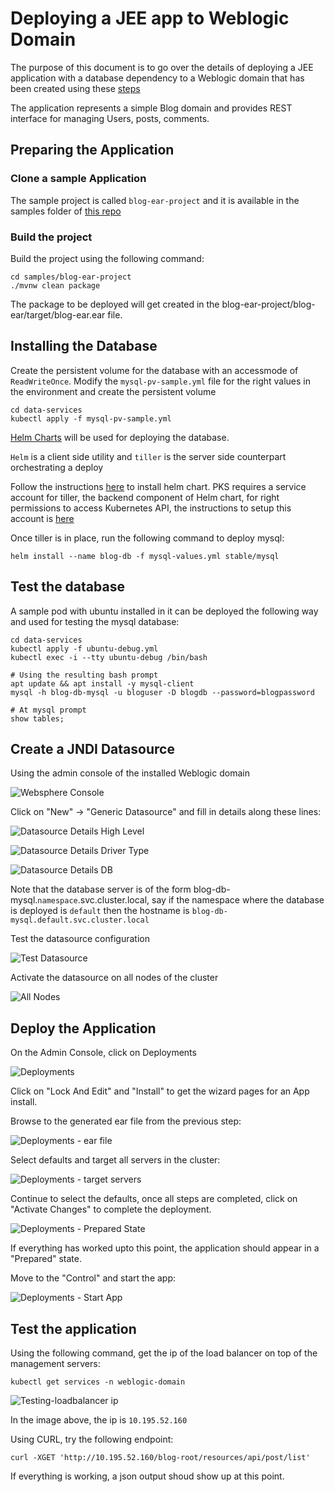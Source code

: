 # Deploying a JEE app to Weblogic Domain

The purpose of this document is to go over the details of deploying a JEE application with a database dependency to
a Weblogic domain that has been created using these [steps](https://github.com/pivotal-cf/weblogic-k8s-operator-recipe/blob/master/create_weblogic_domain.md)

The application represents a simple Blog domain and provides REST interface for managing Users, posts, comments.

## Preparing the Application
### Clone a sample Application

The sample project is called `blog-ear-project` and it is available in the samples folder of [this repo](https://github.com/pivotal-cf/weblogic-k8s-operator-recipe)

### Build the project

Build the project using the following command:

```
cd samples/blog-ear-project
./mvnw clean package
```

The package to be deployed will get created in the blog-ear-project/blog-ear/target/blog-ear.ear file.

## Installing the Database

Create the persistent volume for the database with an accessmode of `ReadWriteOnce`. Modify the `mysql-pv-sample.yml` file for the right values in the environment and create the persistent volume

```
cd data-services
kubectl apply -f mysql-pv-sample.yml
```

[Helm Charts](https://helm.sh/) will be used for deploying the database.

`Helm` is a client side utility and `tiller` is the server side counterpart orchestrating a deploy

Follow the instructions [here](https://docs.helm.sh/using_helm) to install helm chart. PKS requires a service account for tiller, the backend component of Helm chart, for right permissions to access Kubernetes API, the instructions to setup this account is [here](https://docs.pivotal.io/runtimes/pks/1-1/configure-tiller-helm.html)


Once tiller is in place, run the following command to deploy mysql:

```
helm install --name blog-db -f mysql-values.yml stable/mysql
```

## Test the database

A sample pod with ubuntu installed in it can be deployed the following way and used for testing the mysql database:

```
cd data-services
kubectl apply -f ubuntu-debug.yml
kubectl exec -i --tty ubuntu-debug /bin/bash

# Using the resulting bash prompt
apt update && apt install -y mysql-client
mysql -h blog-db-mysql -u bloguser -D blogdb --password=blogpassword

# At mysql prompt
show tables;
```

## Create a JNDI Datasource

Using the admin console of the installed Weblogic domain

![Websphere Console](./images/DatasourcesSection.png)

Click on "New" -> "Generic Datasource" and fill in details along these lines:

![Datasource Details High Level](./images/Datasource-screen2.png)

![Datasource Details Driver Type](./images/Datasource-screen3.png)

![Datasource Details DB](./images/Datasource-screen4.png)

Note that the database server is of the form blog-db-mysql.`namespace`.svc.cluster.local, say if the namespace where the database is deployed is `default` then the hostname is `blog-db-mysql.default.svc.cluster.local`


Test the datasource configuration

![Test Datasource](./images/Datasource-screen5.png)

Activate the datasource on all nodes of the cluster

![All Nodes](./images/Datasource-screen6-TargetAll.png)

## Deploy the Application

On the Admin Console, click on Deployments

![Deployments](./images/Apps-Deployment-screen1.png)

Click on "Lock And Edit" and "Install" to get the wizard pages for an App install.

Browse to the generated ear file from the previous step:

![Deployments - ear file](./images/Apps-Deployment-screen2.png)

Select defaults and target all servers in the cluster:

![Deployments - target servers](./images/Apps-Deployment-screen3.png)

Continue to select the defaults, once all steps are completed, click on "Activate Changes" to complete the deployment.


![Deployments - Prepared State](./images/Apps-Deployment-screen4.png)

If everything has worked upto this point, the application should appear in a "Prepared" state.

Move to the "Control" and start the app:

![Deployments - Start App](./images/Apps-Deployment-screen5.png)

## Test the application

Using the following command, get the ip of the load balancer on top of the management servers:

```
kubectl get services -n weblogic-domain
```

![Testing-loadbalancer ip](./images/TestingJEE-Loadbalancer.png)

In the image above, the ip is `10.195.52.160`

Using CURL, try the following endpoint:

```
curl -XGET 'http://10.195.52.160/blog-root/resources/api/post/list'
```

If everything is working, a json output shoud show up at this point.
